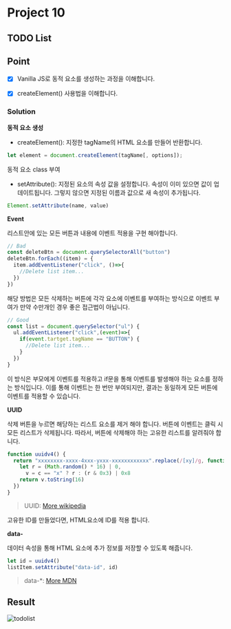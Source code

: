 # Project 10

## TODO List

## Point

- [x] Vanilla JS로 동적 요소를 생성하는 과정을 이해합니다.

- [x] createElement() 사용법을 이해합니다.

### Solution

**동적 요소 생성**

- createElement(): 지정한 tagName의 HTML 요소를 만들어 반환합니다.

```js
let element = document.createElement(tagName[, options]);
```

동적 요소 class 부여

- setAttribute(): 지정된 요소의 속성 값을 설정합니다. 속성이 이미 있으면 값이 업데이트됩니다. 그렇지 않으면 지정된 이름과 값으로 새 속성이 추가됩니다.

```js
Element.setAttribute(name, value)
```

**Event**

리스트안에 있는 모든 버튼과 내용에 이벤트 적용을 구현 해야합니다.

```js
// Bad
const deleteBtn = document.querySelectorAll("button")
deleteBtn.forEach((item) = {
  item.addEventListener("click", ()=>{
    //Delete list item...
  })
})
```

해당 방법은 모든 삭제하는 버튼에 각각 요소에 이벤트를 부여하는 방식으로 이벤트 부여가 만약 수만개인 경우 좋은 접근법이 아닙니다.

```js
// Good
const list = document.querySelector("ul") {
  ul.addEventListener("click",(event)=>{
    if(event.tartget.tagName == "BUTTON") {
      //Delete list item...
    }
  })
}
```

이 방식은 부모에게 이벤트를 적용하고 if문을 통해 이벤트를 발생해야 하는 요소를 정하는 방식입니다. 이를 통해 이벤트는 한 번만 부여되지만, 결과는 동일하게 모든 버튼에 이벤트를 적용할 수 있습니다.

**UUID**

삭제 버튼을 누르면 해당하는 리스트 요소를 제거 해야 합니다. 버튼에 이벤트는 클릭 시 모든 리스트가 삭제됩니다. 따라서, 버튼에 삭제해야 하는 고유한 리스트를 알려줘야 합니다.

```js
function uuidv4() {
  return "xxxxxxxx-xxxx-4xxx-yxxx-xxxxxxxxxxxx".replace(/[xy]/g, function (c) {
    let r = (Math.random() * 16) | 0,
      v = c == "x" ? r : (r & 0x3) | 0x8
    return v.toString(16)
  })
}
```

> UUID: [More wikipedia](https://ko.wikipedia.org/wiki/%EB%B2%94%EC%9A%A9_%EA%B3%A0%EC%9C%A0_%EC%8B%9D%EB%B3%84%EC%9E%90)

고유한 ID를 만들었다면, HTML요소에 ID를 적용 합니다.

**data-**

데이터 속성을 통해 HTML 요소에 추가 정보를 저장할 수 있도록 해줍니다.

```js
let id = uuidv4()
listItem.setAttribute("data-id", id)
```

> data-\*: [More MDN](https://developer.mozilla.org/ko/docs/Learn/HTML/Howto/Use_data_attributes)

## Result

![todolist](https://user-images.githubusercontent.com/68719427/109406009-fa95d980-79b8-11eb-95bd-24df6ede8b4f.gif)
